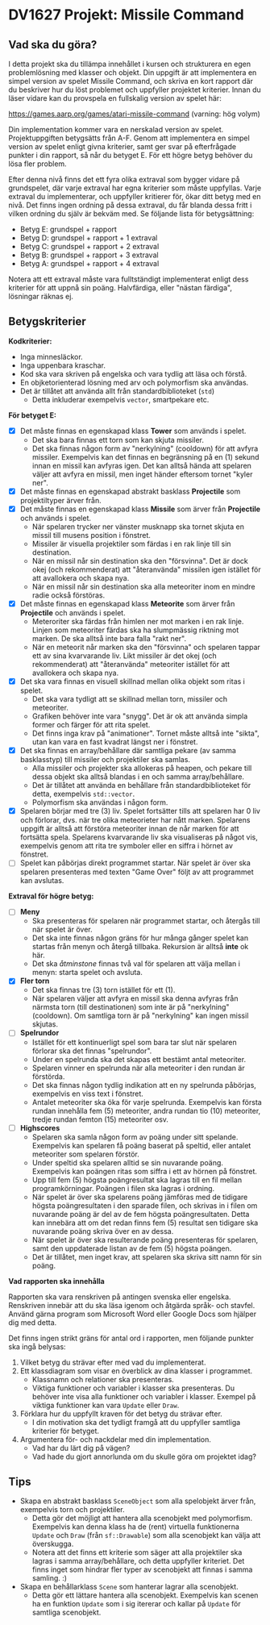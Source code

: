 # DV1627 Projekt: Missile Command

## Vad ska du göra?

I detta projekt ska du tillämpa innehållet i kursen och strukturera en egen problemlösning med klasser och objekt. Din uppgift är att implementera en simpel version av spelet Missile Command, och skriva en kort rapport där du beskriver hur du löst problemet och uppfyller projektet kriterier. Innan du läser vidare kan du provspela en fullskalig version av spelet här:

https://games.aarp.org/games/atari-missile-command (varning: hög volym)

Din implementation kommer vara en nerskalad version av spelet. Projektuppgiften betygsätts från A-F. Genom att implementera en simpel version av spelet enligt givna kriterier, samt ger svar på efterfrågade punkter i din rapport, så når du betyget E. För ett högre betyg behöver du lösa fler problem.

Efter denna nivå finns det ett fyra olika extraval som bygger vidare på grundspelet, där varje extraval har egna kriterier som måste uppfyllas. Varje extraval du implementerar, och uppfyller kritierer för, ökar ditt betyg med en nivå. Det finns ingen ordning på dessa extraval, du får blanda dessa fritt i vilken ordning du själv är bekväm med. Se följande lista för betygsättning:

- Betyg E: grundspel + rapport
- Betyg D: grundspel + rapport + 1 extraval
- Betyg C: grundspel + rapport + 2 extraval
- Betyg B: grundspel + rapport + 3 extraval
- Betyg A: grundspel + rapport + 4 extraval

Notera att ett extraval måste vara fulltständigt implementerat enligt dess kriterier för att uppnå sin poäng. Halvfärdiga, eller "nästan färdiga", lösningar räknas ej.

## Betygskriterier

**Kodkriterier:**
- Inga minnesläckor.
- Inga uppenbara kraschar.
- Kod ska vara skriven på engelska och vara tydlig att läsa och förstå.
- En objketorienterad lösning med arv och polymorfism ska användas.
- Det är tillåtet att använda allt från standardbiblioteket (`std`)
    - Detta inkluderar exempelvis `vector`, smartpekare etc.

**För betyget E:**
- [X] Det måste finnas en egenskapad klass **Tower** som används i spelet.
	- Det ska bara finnas ett torn som kan skjuta missiler.
    - Det ska finnas någon form av "nerkylning" (cooldown) för att avfyra missiler. Exempelvis kan det finnas en begränsning på en (1) sekund innan en missil kan avfyras igen. Det kan alltså hända att spelaren väljer att avfyra en missil, men inget händer eftersom tornet "kyler ner".
- [X] Det måste finnas en egenskapad abstrakt basklass **Projectile** som projektiltyper ärver från.
- [X] Det måste finnas en egenskapad klass **Missile** som ärver från **Projectile** och används i spelet.
	- När spelaren trycker ner vänster musknapp ska tornet skjuta en missil till musens position i fönstret.
	- Missiler är visuella projektiler som färdas i en rak linje till sin destination.
	- När en missil når sin destination ska den "försvinna". Det är dock okej (och rekommenderat) att "återanvända" missilen igen istället för att avallokera och skapa nya.
	- När en missil når sin destination ska alla meteoriter inom en mindre radie också förstöras.
- [X] Det måste finnas en egenskapad klass **Meteorite** som ärver från **Projectile** och används i spelet.
	- Meteroriter ska färdas från himlen ner mot marken i en rak linje. Linjen som meteoriter färdas ska ha slumpmässig riktning mot marken. De ska alltså inte bara falla "rakt ner".
	- När en meteorit når marken ska den "försvinna" och spelaren tappar ett av sina kvarvarande liv. Likt missiler är det okej (och rekommenderat) att "återanvända" meteoriter istället för att avallokera och skapa nya. 
- [X] Det ska vara finnas en visuell skillnad mellan olika objekt som ritas i spelet.
    - Det ska vara tydligt att se skillnad mellan torn, missiler och meteoriter.
    - Grafiken behöver inte vara "snygg". Det är ok att använda simpla former och färger för att rita spelet.
    - Det finns inga krav på "animationer". Tornet måste alltså inte "sikta", utan kan vara en fast kvadrat längst ner i fönstret.
- [X] Det ska finnas en array/behållare där samtliga pekare (av samma basklasstyp) till missiler och projektiler ska samlas.
    - Alla missiler och projekter ska allokeras på heapen, och pekare till dessa objekt ska alltså blandas i en och samma array/behållare.
    - Det är tillåtet att använda en behållare från standardbiblioteket för detta, exempelvis `std::vector`.
    - Polymorfism ska användas i någon form.
- [X] Spelaren börjar med tre (3) liv. Spelet fortsätter tills att spelaren har 0 liv och förlorar, dvs. när tre olika meteorieter har nått marken. Spelarens uppgift är alltså att förstöra meteoriter innan de når marken för att fortsätta spela. Spelarens kvarvarande liv ska visualiseras på något vis, exempelvis genom att rita tre symboler eller en siffra i hörnet av fönstret.
- [ ] Spelet kan påbörjas direkt programmet startar. När spelet är över ska spelaren presenteras med texten "Game Over" följt av att programmet kan avslutas.

**Extraval för högre betyg:**
- [ ] **Meny**
    - Ska presenteras för spelaren när programmet startar, och återgås till när spelet är över.
    - Det ska inte finnas någon gräns för hur många gånger spelet kan startas från menyn och återgå tillbaka. Rekursion är alltså **inte** ok här.
    - Det ska *åtminstone* finnas två val för spelaren att välja mellan i menyn: starta spelet och avsluta.
- [X] **Fler torn**
    - Det ska finnas tre (3) torn istället för ett (1).
    - När spelaren väljer att avfyra en missil ska denna avfyras från närmsta torn (till destinationen) som inte är på "nerkylning" (cooldown). Om samtliga torn är på "nerkylning" kan ingen missil skjutas.
- [ ] **Spelrundor**
    - Istället för ett kontinuerligt spel som bara tar slut när spelaren förlorar ska det finnas "spelrundor".
    - Under en spelrunda ska det skapas ett bestämt antal meteoriter.
    - Spelaren vinner en spelrunda när alla meteoriter i den rundan är förstörda.
    - Det ska finnas någon tydlig indikation att en ny spelrunda påbörjas, exempelvis en viss text i fönstret.
    - Antalet meteoriter ska öka för varje spelrunda. Exempelvis kan första rundan innehålla fem (5) meteoriter, andra rundan tio (10) meteoriter, tredje rundan femton (15) meteoriter osv.
- [ ] **Highscores**
    - Spelaren ska samla någon form av poäng under sitt spelande. Exempelvis kan spelaren få poäng baserat på speltid, eller antalet meteoriter som spelaren förstör.
    - Under speltid ska spelaren alltid se sin nuvarande poäng. Exempelvis kan poängen ritas som siffra i ett av hörnen på fönstret.
    - Upp till fem (5) högsta poängresultat ska lagras till en fil mellan programkörningar. Poängen i filen ska lagras i ordning.
    - När spelet är över ska spelarens poäng jämföras med de tidigare högsta poängresultaten i den sparade filen, och skrivas in i filen om nuvarande poäng är del av de fem högsta poängresultaten. Detta kan innebära att om det redan finns fem (5) resultat sen tidigare ska nuvarande poäng skriva över en av dessa.
    - När spelet är över ska resulterande poäng presenteras för spelaren, samt den uppdaterade listan av de fem (5) högsta poängen. 
    - Det är tillåtet, men inget krav, att spelaren ska skriva sitt namn för sin poäng.

**Vad rapporten ska innehålla**

Rapporten ska vara renskriven på antingen svenska eller engelska. Renskriven innebär att du ska läsa igenom och åtgärda språk- och stavfel. Använd gärna program som Microsoft Word eller Google Docs som hjälper dig med detta.

Det finns ingen strikt gräns för antal ord i rapporten, men följande punkter ska ingå belysas: 

1. Vilket betyg du strävar efter med vad du implementerat.
2. Ett klassdiagram som visar en överblick av dina klasser i programmet.
    - Klassnamn och relationer ska presenteras.
    - Viktiga funktioner och variabler i klasser ska presenteras. Du behöver inte visa alla funktioner och variabler i klasser. Exempel på viktiga funktioner kan vara `Update` eller `Draw`.
3. Förklara hur du uppfyllt kraven för det betyg du strävar efter.
    - I din motivation ska det tydligt framgå att du uppfyller samtliga kriterier för betyget.
4. Argumentera för- och nackdelar med din implementation.
    - Vad har du lärt dig på vägen?
    - Vad hade du gjort annorlunda om du skulle göra om projektet idag?

## Tips

- Skapa en abstrakt basklass `SceneObject` som alla spelobjekt ärver från, exempelvis torn och projektiler.
    - Detta gör det möjligt att hantera alla scenobjekt med polymorfism. Exempelvis kan denna klass ha de (rent) virtuella funktionerna `Update` och `Draw` (från `sf::Drawable`) som alla scenobjekt kan välja att överskugga.
    - Notera att det finns ett kriterie som säger att alla projektiler ska lagras i samma array/behållare, och detta uppfyller kriteriet. Det finns inget som hindrar fler typer av scenobjekt att finnas i samma samling. :)
- Skapa en behållarklass `Scene` som hanterar lagrar alla scenobjekt.
    - Detta gör ett lättare hantera alla scenobjekt. Exempelvis kan scenen ha en funktion `Update` som i sig itererar och kallar på `Update` för samtliga scenobjekt.
